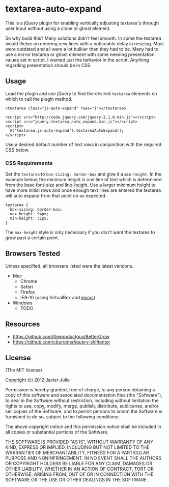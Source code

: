 # textarea-auto-expand

This is a jQuery plugin for enabling vertically adjusting textarea's through user input *without* using a clone or ghost element.

So why build this? Many solutions didn't feel smooth. In some the textarea would flicker on entering new lines with a noticeable delay in resizing. Most were outdated and all were a lot bulkier than they had to be. Many had to use a mirror textarea or ghost element with some needing presentation values set in script. I wanted just the behavior in the script. Anything regarding presentation should be in CSS.

## Usage

Load the plugin and use jQuery to find the desired `textarea` elements on which to call the plugin method.

    <textarea class="js-auto-expand" rows="1"></textarea>

    <script src="http://code.jquery.com/jquery-2.1.0.min.js"></script>
    <script src="jquery.textarea_auto_expand.min.js"></script>
    <script>
      $('textarea.js-auto-expand').textareaAutoExpand();
    </script>

Use a desired default number of text rows in conjunction with the required CSS below.

### CSS Requirements

Set the `textarea` to `box-sizing: border-box` and give it a `min-height`. In the example below, the minimum height is one line of text which is determined from the base font-size and line-height. Use a larger minimum height to have more initial rows and once enough text lines are entered the textarea will auto expand from that point on as expected.

    textarea {
      box-sizing: border-box;
      max-height: 94px;
      min-height: 31px;
    }

The `max-height` style is only necessary if you don't want the textarea to grow past a certain point.

## Browsers Tested

Unless specified, all browsers listed were the latest versions.

* Mac
  * Chrome
  * Safari
  * Firefox
  * IE9-10 (using VirtualBox and [ievms](https://github.com/xdissent/ievms))
* Windows
  * TODO

## Resources

* https://github.com/theproductguy/BetterGrow
* https://github.com/cburgmer/jquery-shiftenter

## License

(The MIT license)

Copyright (c) 2012 Javier Julio

Permission is hereby granted, free of charge, to any person obtaining
a copy of this software and associated documentation files (the
"Software"), to deal in the Software without restriction, including
without limitation the rights to use, copy, modify, merge, publish,
distribute, sublicense, and/or sell copies of the Software, and to
permit persons to whom the Software is furnished to do so, subject to
the following conditions:

The above copyright notice and this permission notice shall be
included in all copies or substantial portions of the Software.

THE SOFTWARE IS PROVIDED "AS IS", WITHOUT WARRANTY OF ANY KIND,
EXPRESS OR IMPLIED, INCLUDING BUT NOT LIMITED TO THE WARRANTIES OF
MERCHANTABILITY, FITNESS FOR A PARTICULAR PURPOSE AND
NONINFRINGEMENT. IN NO EVENT SHALL THE AUTHORS OR COPYRIGHT HOLDERS BE
LIABLE FOR ANY CLAIM, DAMAGES OR OTHER LIABILITY, WHETHER IN AN ACTION
OF CONTRACT, TORT OR OTHERWISE, ARISING FROM, OUT OF OR IN CONNECTION
WITH THE SOFTWARE OR THE USE OR OTHER DEALINGS IN THE SOFTWARE.
